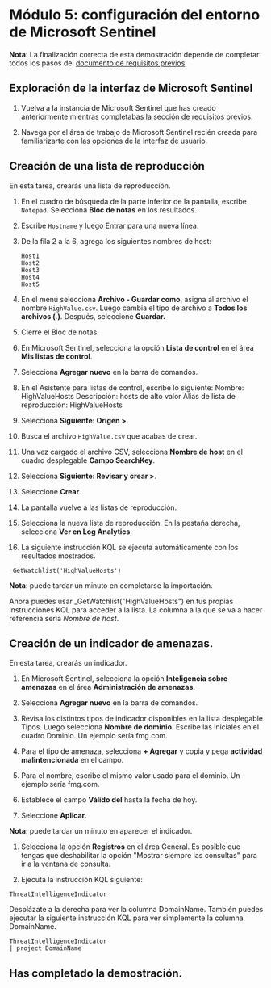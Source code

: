 # Módulo 5: configuración del entorno de Microsoft Sentinel

**Nota**: La finalización correcta de esta demostración depende de completar todos los pasos del [documento de requisitos previos](00-prerequisites.md). 

## Exploración de la interfaz de Microsoft Sentinel

1. Vuelva a la instancia de Microsoft Sentinel que has creado anteriormente mientras completabas la [sección de requisitos previos](00-prerequisites.md#deploy-azure-sentinel-workspace-for-demo-in-module-4).

1. Navega por el área de trabajo de Microsoft Sentinel recién creada para familiarizarte con las opciones de la interfaz de usuario.

## Creación de una lista de reproducción

En esta tarea, crearás una lista de reproducción.

1. En el cuadro de búsqueda de la parte inferior de la pantalla, escribe `Notepad`.  Selecciona **Bloc de notas** en los resultados.

1. Escribe `Hostname` y luego Entrar para una nueva línea.

1. De la fila 2 a la 6, agrega los siguientes nombres de host:
    ```
    Host1
    Host2
    Host3
    Host4
    Host5
    ```

1. En el menú selecciona **Archivo - Guardar como**, asigna al archivo el nombre `HighValue.csv`.  Luego cambia el tipo de archivo a **Todos los archivos (*.*)**.  Después, seleccione **Guardar.**

1. Cierre el Bloc de notas.

1. En Microsoft Sentinel, selecciona la opción **Lista de control** en el área **Mis listas de control**.

1. Selecciona **Agregar nuevo** en la barra de comandos.

1. En el Asistente para listas de control, escribe lo siguiente: Nombre: HighValueHosts Descripción: hosts de alto valor Alias de lista de reproducción: HighValueHosts

1. Selecciona **Siguiente: Origen >**.

1. Busca el archivo `HighValue.csv` que acabas de crear. 

1. Una vez cargado el archivo CSV, selecciona **Nombre de host** en el cuadro desplegable **Campo SearchKey**.

1. Selecciona **Siguiente: Revisar y crear >**.

1. Seleccione **Crear**.

1. La pantalla vuelve a las listas de reproducción.

1. Selecciona la nueva lista de reproducción.  En la pestaña derecha, selecciona **Ver en Log Analytics**.

1. La siguiente instrucción KQL se ejecuta automáticamente con los resultados mostrados.

```KQL
_GetWatchlist('HighValueHosts')
```
**Nota**: puede tardar un minuto en completarse la importación.

Ahora puedes usar _GetWatchlist("HighValueHosts") en tus propias instrucciones KQL para acceder a la lista. La columna a la que se va a hacer referencia sería *Nombre de host*.

## Creación de un indicador de amenazas.

En esta tarea, crearás un indicador.

1. En Microsoft Sentinel, selecciona la opción **Inteligencia sobre amenazas** en el área **Administración de amenazas**.

1. Selecciona **Agregar nuevo** en la barra de comandos.

1. Revisa los distintos tipos de indicador disponibles en la lista desplegable Tipos.  Luego selecciona **Nombre de dominio**. Escribe las iniciales en el cuadro Dominio. Un ejemplo sería fmg.com.

1. Para el tipo de amenaza, selecciona **+ Agregar** y copia y pega **actividad malintencionada** en el campo.

1. Para el nombre, escribe el mismo valor usado para el dominio. Un ejemplo sería fmg.com.

1. Establece el campo **Válido del** hasta la fecha de hoy.

1. Seleccione **Aplicar**.

**Nota**: puede tardar un minuto en aparecer el indicador.

1. Selecciona la opción **Registros** en el área General.  Es posible que tengas que deshabilitar la opción "Mostrar siempre las consultas" para ir a la ventana de consulta.

1. Ejecuta la instrucción KQL siguiente:

```KQL
ThreatIntelligenceIndicator 
```
Desplázate a la derecha para ver la columna DomainName. También puedes ejecutar la siguiente instrucción KQL para ver simplemente la columna DomainName.  

```KQL
ThreatIntelligenceIndicator 
| project DomainName
```
## Has completado la demostración.